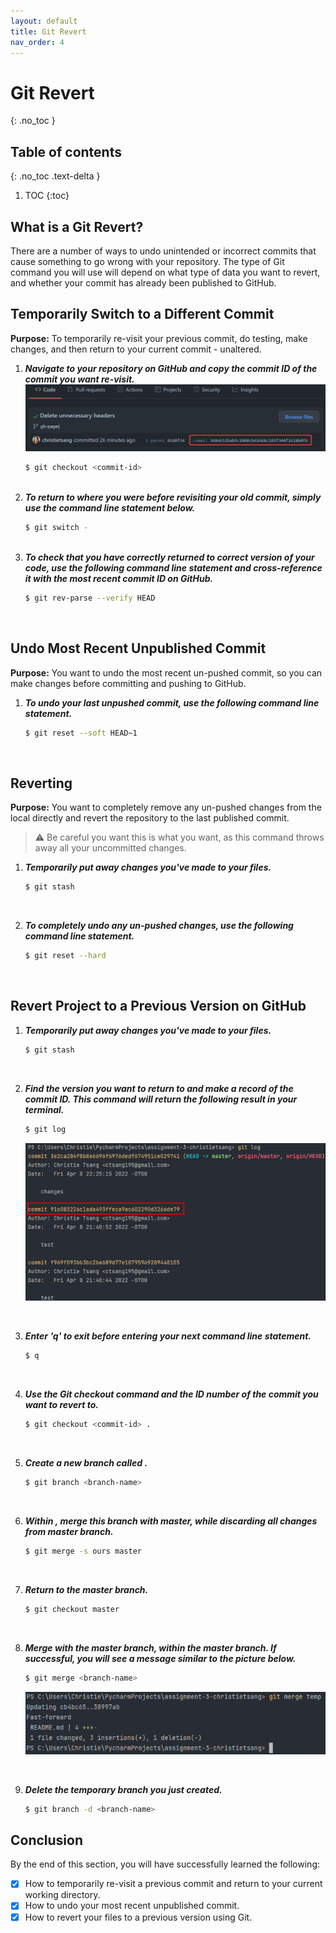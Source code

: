 ```yaml
---
layout: default
title: Git Revert
nav_order: 4
---
```


# Git Revert
{: .no_toc }

## Table of contents
{: .no_toc .text-delta }

1. TOC
{:toc}

## What is a Git Revert?

There are a number of ways to undo unintended or incorrect commits that cause something to go wrong
with your repository. The type of Git command you will use will depend on what type of data you want
to revert, and whether your commit has already been published to GitHub.

## Temporarily Switch to a Different Commit

**Purpose:** To temporarily re-visit your previous commit, do testing, make changes, and then return
to your current commit - unaltered.

1. ***Navigate to your repository on GitHub and copy the commit ID of the commit you want re-visit.***
   ![revert1.png](revert1.png)
   ```bash
   $ git checkout <commit-id>
   ```
   <br/>
2. ***To return to where you were before revisiting your old commit, simply use the command line statement below.***
   ```bash
   $ git switch -
   ```
   <br/>
3. ***To check that you have correctly returned to correct version of your code, use the 
   following command line statement and cross-reference it with the most recent commit ID on GitHub.***
   ```bash
   $ git rev-parse --verify HEAD
   ```
   <br/>

## Undo Most Recent Unpublished Commit

**Purpose:** You want to undo the most recent un-pushed commit, so you can make changes before 
committing and pushing to GitHub.

1. ***To undo your last unpushed commit, use the following command line statement.***
   ```bash
   $ git reset --soft HEAD~1
   ```
   <br/>

## Reverting
**Purpose:** You want to completely remove any un-pushed changes from the local directly and 
revert the repository to the last published commit.

> ⚠️ Be careful you want this is what you want, as this command  throws away all your uncommitted 
> changes.

1. ***Temporarily put away changes you've made to your files.***
   ```bash
   $ git stash
   ```
   <br/>

2. ***To completely undo any un-pushed changes, use the following command line statement.***
   ```bash
   $ git reset --hard
   ```
   <br/>

## Revert Project to a Previous Version on GitHub

1. ***Temporarily put away changes you've made to your files.***
   ```bash
   $ git stash
   ```
   <br/>

2. ***Find the version you want to return to and make a record of the commit ID.  This command 
   will return the following result in your terminal.***
   ```bash
   $ git log
   ```
   ![revert2.png](revert2.png)

   <br/>
   
3. ***Enter 'q' to exit before entering your next command line statement.***
   ```bash
   $ q
   ```
   <br/>

4. ***Use the Git checkout command and the ID number of the commit you want to revert to.***
   ```bash
   $ git checkout <commit-id> .
   ```
   <br/>

5. ***Create a new branch called <branch-name>.***
   ```bash
   $ git branch <branch-name>
   ```
   <br/>

6. ***Within <branch-name>, merge this branch with master, while discarding all changes from master 
   branch.***
   ```bash
   $ git merge -s ours master
   ```
   <br/>

7. ***Return to the master branch.***
   ```bash
   $ git checkout master
   ```
   <br/>

8. ***Merge <branch-name> with the master branch, within the master branch. If successful, you 
   will see a message similar to the picture below.***
   ```bash
   $ git merge <branch-name>
   ```
   ![revert3.png](revert3.png)

   <br/>

9. ***Delete the temporary branch you just created.***
   ```bash
   $ git branch -d <branch-name>
   ```

## Conclusion
By the end of this section, you will have successfully learned the following:

- [x] How to temporarily re-visit a previous commit and return to your current working directory.
- [x] How to undo your most recent unpublished commit.
- [x] How to revert your files to a previous version using Git.
